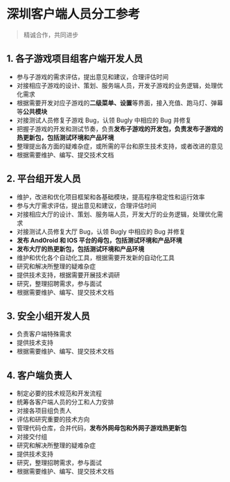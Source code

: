 # 深圳客户端人员分工参考
> 精诚合作，共同进步
## 1. 各子游戏项目组客户端开发人员
*  参与子游戏的需求评估，提出意见和建议，合理评估时间
*  对接相应子游戏的设计、策划、服务端人员，开发子游戏的业务逻辑，处理优化需求
*  根据需要开发对应子游戏的**二级菜单、设置**等界面，接入充值、跑马灯、弹幕等**公共模块**
*  对接测试人员修复子游戏 Bug，认领 Bugly 中相应的 Bug 并修复
*  把握子游戏的开发和测试节奏，负责**发布子游戏的开发包，负责发布子游戏的热更新包，包括测试环境和产品环境**
*  整理提出各方面的疑难杂症，或所需的平台和原生技术支持，或者改进的意见
*  根据需要维护、编写、提交技术文档

## 2. 平台组开发人员
*  维护，改进和优化项目框架和各基础模块，提高程序稳定性和运行效率
*  参与大厅需求评估，提出意见和建议，合理评估时间
*  对接相应大厅的设计、策划、服务端人员，开发大厅的业务逻辑，处理优化需求
*  对接测试人员修复大厅 Bug，认领 Bugly 中相应的 Bug 并修复
*  **发布 And0roid 和 IOS 平台的母包，包括测试环境和产品环境**
*  **发布大厅的热更新包，包括测试环境和产品环境**
*  维护和优化各个自动化工具，根据需要开发新的自动化工具
*  研究和解决所整理的疑难杂症
*  提供技术支持，根据需要开展技术调研
*  研究，整理招聘需求，参与面试
*  根据需要维护、编写、提交技术文档

## 3. 安全小组开发人员
*  负责客户端特殊需求
*  提供技术支持
*  根据需要维护、编写、提交技术文档

## 4. 客户端负责人
*  制定必要的技术规范和开发流程
*  统筹各客户端人员的分工和人力安排
*  对接各项目组负责人
*  评估和研究重要的技术方向
*  管理代码仓库，合并代码，**发布外网母包和外网子游戏热更新包**
*  对接交付组
*  研究和解决所整理的疑难杂症
*  提供技术支持
*  研究，整理招聘需求，参与面试
*  根据需要维护、编写、提交技术文档